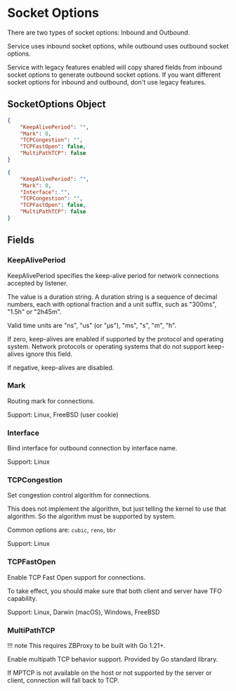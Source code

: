 # Socket Options

There are two types of socket options: Inbound and Outbound.

Service uses inbound socket options, while outbound uses outbound socket options.

Service with legacy features enabled will copy shared fields from inbound socket options to generate outbound socket options.
If you want different socket options for inbound and outbound, don't use legacy features.

## SocketOptions Object

```json title="InboundSocketOptions"
{
    "KeepAlivePeriod": "",
    "Mark": 0,
    "TCPCongestion": "",
    "TCPFastOpen": false,
    "MultiPathTCP": false
}
```

```json title="OutboundSocketOptions"
{
    "KeepAlivePeriod": "",
    "Mark": 0,
    "Interface": "",
    "TCPCongestion": "",
    "TCPFastOpen": false,
    "MultiPathTCP": false
}
```

## Fields

### KeepAlivePeriod

KeepAlivePeriod specifies the keep-alive period for network connections accepted by listener.

The value is a duration string.
A duration string is a sequence of decimal numbers,
each with optional fraction and a unit suffix, such as "300ms", "1.5h" or "2h45m".

Valid time units are "ns", "us" (or "µs"), "ms", "s", "m", "h".

If zero, keep-alives are enabled if supported by the protocol and operating system.
Network protocols or operating systems that do not support keep-alives ignore this field.

If negative, keep-alives are disabled.

### Mark

Routing mark for connections.

Support: Linux, FreeBSD (user cookie)

### Interface

Bind interface for outbound connection by interface name.

Support: Linux

### TCPCongestion

Set congestion control algorithm for connections.

This does not implement the algorithm, but just telling the kernel to use that algorithm.
So the algorithm must be supported by system.

Common options are: `cubic`, `reno`, `bbr`

Support: Linux

### TCPFastOpen

Enable TCP Fast Open support for connections.

To take effect, you should make sure that both client and server have TFO capability.

Support: Linux, Darwin (macOS), Windows, FreeBSD

### MultiPathTCP

!!! note
    This requires ZBProxy to be built with Go 1.21+.

Enable multipath TCP behavior support. Provided by Go standard library.

If MPTCP is not available on the host or not supported by the server or client, connection will fall back to TCP.
